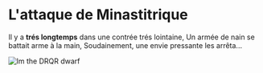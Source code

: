 # L'attaque de Minastitrique

Il y a **trés longtemps** dans une contrée trés lointaine,
Un armée de nain se battait arme à la main,
Soudainement, une envie pressante les arrêta...

![Im the DRQR dwarf](https://i.gifer.com/Fi0B.gif)

